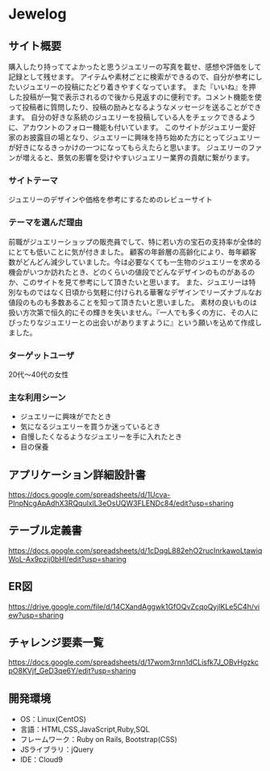 # Jewelog

## サイト概要
購入したり持っててよかったと思うジュエリーの写真を載せ、感想や評価をして記録として残せます。
アイテムや素材ごとに検索ができるので、自分が参考にしたいジュエリーの投稿にたどり着きやすくなっています。
また『いいね』を押した投稿が一覧で表示されるので後から見返すのに便利です。コメント機能を使って投稿者に質問したり、投稿の励みとなるようなメッセージを送ることができます。
自分の好きな系統のジュエリーを投稿している人をチェックできるように、アカウントのフォロー機能も付いています。
このサイトがジュエリー愛好家のお披露目の場となり、ジュエリーに興味を持ち始めた方にとってジュエリーが好きになるきっかけの一つになってもらえたらと思います。
ジュエリーのファンが増えると、景気の影響を受けやすいジュエリー業界の貢献に繋がります。

### サイトテーマ
ジュエリーのデザインや価格を参考にするためのレビューサイト

### テーマを選んだ理由
前職がジュエリーショップの販売員でして、特に若い方の宝石の支持率が全体的にとても低いことに気が付きました。
顧客の年齢層の高齢化により、毎年顧客数がどんどん減少していました。今は必要なくても一生物のジュエリーを求める機会がいつか訪れたとき、どのくらいの値段でどんなデザインのものがあるのか、このサイトを見て参考にして頂きたいと思います。
また、ジュエリーは特別なものではなく日頃から気軽に付けられる華奢なデザインでリーズナブルなお値段のものも多数あることを知って頂きたいと思いました。
素材の良いものは扱い方次第で恒久的にその輝きを失いません。『一人でも多くの方に、その人にぴったりなジュエリーとの出会いがありますように』という願いを込めて作成しました。


### ターゲットユーザ
20代〜40代の女性

### 主な利用シーン
- ジュエリーに興味がでたとき
- 気になるジュエリーを買うか迷っているとき
- 自慢したくなるようなジュエリーを手に入れたとき
- 目の保養

## アプリケーション詳細設計書

<https://docs.google.com/spreadsheets/d/1Ucva-PInpNcgApAdhX3RQqulxlL3eOsUQW3FLENDc84/edit?usp=sharing>

## テーブル定義書

<https://docs.google.com/spreadsheets/d/1cDqgL882ehO2rucInrkawoLtawiqWoL-Ax9pzij0bHI/edit?usp=sharing>

## ER図

<https://drive.google.com/file/d/14CXandAggwk1GfOQvZcqoQyjlKLe5C4h/view?usp=sharing>

## チャレンジ要素一覧

<https://docs.google.com/spreadsheets/d/17wom3rnn1dCLisfk7J_OBvHgzkcpO8KVjf_GeD3qe6Y/edit?usp=sharing>

## 開発環境
- OS：Linux(CentOS)
- 言語：HTML,CSS,JavaScript,Ruby,SQL
- フレームワーク：Ruby on Rails, Bootstrap(CSS)
- JSライブラリ：jQuery
- IDE：Cloud9

